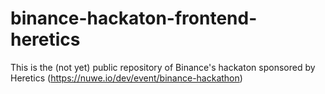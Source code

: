 # binance-hackaton-frontend-heretics
This is the (not yet) public repository of Binance's hackaton sponsored by Heretics (https://nuwe.io/dev/event/binance-hackathon)
